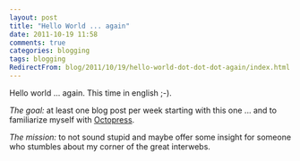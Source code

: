 ```yaml
---
layout: post
title: "Hello World ... again"
date: 2011-10-19 11:58
comments: true
categories: blogging 
tags: blogging
RedirectFrom: blog/2011/10/19/hello-world-dot-dot-dot-again/index.html
---
```


Hello world ... again. This time in english ;-).

_The goal:_ at least one blog post per week starting with this one ... and to familiarize myself with [Octopress](http://octopress.org).

_The mission:_ to not sound stupid and maybe offer some insight for someone who stumbles about my corner of the great interwebs.
